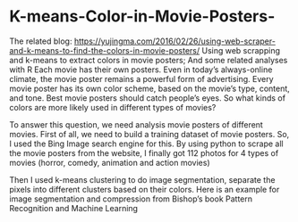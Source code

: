 # K-means-Color-in-Movie-Posters-
The related blog: https://yujingma.com/2016/02/26/using-web-scraper-and-k-means-to-find-the-colors-in-movie-posters/
Using web scrapping and k-means to extract colors in movie posters; And some related analyses with R
Each movie has their own posters. Even in today’s always-online climate, the movie poster remains a powerful form of advertising. 
Every movie poster has its own color scheme, based on the movie’s type, content, and tone. 
Best movie posters should catch people’s eyes. So what kinds of colors are more likely used in different types of movies?

To answer this question, we need analysis movie posters of different movies. 
First of all, we need to build a training dataset of movie posters. 
So, I used the Bing Image search engine for this. 
By using python to scrape all the movie posters from the website, 
I finally got 112 photos for 4 types of movies (horror, comedy, animation and action movies)

Then I used k-means clustering to do image segmentation, separate the pixels into different clusters based on their colors. 
Here is an example for image segmentation and compression from Bishop’s book Pattern Recognition and Machine Learning
